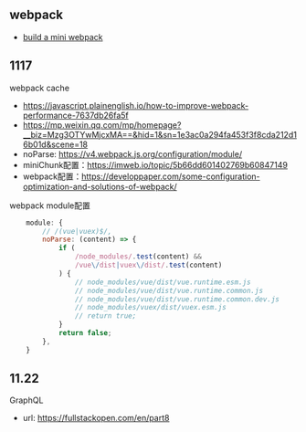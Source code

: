 
## webpack 

- [build a mini webpack](https://github.com/ronami/minipack/blob/master/src/minipack.js)

## 1117

webpack cache

- https://javascript.plainenglish.io/how-to-improve-webpack-performance-7637db26fa5f
- https://mp.weixin.qq.com/mp/homepage?__biz=Mzg3OTYwMjcxMA==&hid=1&sn=1e3ac0a294fa453f3f8cda212d16b01d&scene=18
- noParse: https://v4.webpack.js.org/configuration/module/
- miniChunk配置：https://imweb.io/topic/5b66dd601402769b60847149
- webpack配置：https://developpaper.com/some-configuration-optimization-and-solutions-of-webpack/

webpack module配置

```js
    module: {
        // /(vue|vuex)$/,
        noParse: (content) => {
            if (
                /node_modules/.test(content) &&
                /vue\/dist|vuex\/dist/.test(content)
            ) {
                // node_modules/vue/dist/vue.runtime.esm.js
                // node_modules/vue/dist/vue.runtime.common.js
                // node_modules/vue/dist/vue.runtime.common.dev.js
                // node_modules/vuex/dist/vuex.esm.js
                // return true;
            }
            return false;
        },
    }
```

## 11.22

GraphQL

- url: https://fullstackopen.com/en/part8

